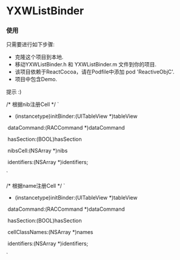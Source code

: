 # YXWListBinder

### 使用

只需要进行如下步骤:

- 克隆这个项目到本地.
- 移动YXWListBinder.h 和 YXWListBinder.m 文件到你的项目.
- 该项目依赖于ReactCocoa，请在Podfile中添加 pod 'ReactiveObjC'.
- 项目中包含Demo.

提示 :)

/*
 根据nib注册Cell
 */
`
- (instancetype)initBinder:(UITableView *)tableView

​               dataCommand:(RACCommand *)dataCommand

​                     hasSection:(BOOL)hasSection

​                          nibsCell:(NSArray *)nibs

​                       identifiers:(NSArray *)identifiers;

`

/*
 根据name注册Cell
 */
`
- (instancetype)initBinder:(UITableView *)tableView

​               dataCommand:(RACCommand *)dataCommand

​                    hasSection:(BOOL)hasSection

​            cellClassNames:(NSArray *)names

​                      identifiers:(NSArray *)identifiers;

`